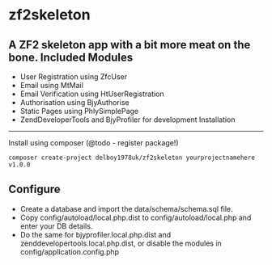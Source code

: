 zf2skeleton
===========
A ZF2 skeleton app with a bit more meat on the bone.
Included Modules
----------------
* User Registration using ZfcUser
* Email using MtMail
* Email Verification using HtUserRegistration
* Authorisation using BjyAuthorise
* Static Pages using PhlySimplePage
* ZendDeveloperTools and BjyProfiler for development
Installation
------------
Install using composer (@todo - register package!)
```
composer create-project delboy1978uk/zf2skeleton yourprojectnamehere v1.0.0
```
Configure
---------
* Create a database and import the data/schema/schema.sql file.
* Copy config/autoload/local.php.dist to config/autoload/local.php and enter your DB details.
* Do the same for bjyprofiler.local.php.dist and zenddevelopertools.local.php.dist, or disable the modules in config/application.config.php

